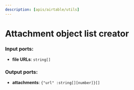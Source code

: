 ```yaml
---
description: [apis/airtable/utils]
---
```


# Attachment object list creator

### Input ports:

* __file URLs__: `string[]`

### Output ports:

* __attachments__: `{"url" :string[][number]}[]`

